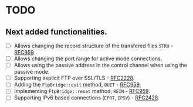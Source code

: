 # TODO

## Next added functionalities.

- [ ] Allows changing the record structure of the transfered files `STRU` - [RFC959][1].
- [ ] Allows changing the port range for active mode connections.
- [ ] Allows using the passive address in the control channel when using the passive mode.
- [ ] Supporting explicit FTP over SSL/TLS - [RFC2228][2].
- [ ] Adding the `FtpBridge::quit` method, `QUIT` - [RFC959][1].
- [ ] Implementing `FtpBridge::reset` method, `REIN` - [RFC959][1].
- [ ] Supporting IPv6 based connections (`EPRT`, `EPSV`) - [RFC2428][3].

[1]: https://datatracker.ietf.org/doc/html/rfc959#section-4
[2]: https://datatracker.ietf.org/doc/html/rfc2228
[3]: https://datatracker.ietf.org/doc/html/rfc2428
